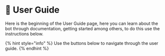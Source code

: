 # 👮 User Guide

Here is the beginning of the User Guide page, here you can learn about the bot through documentation, getting started among others, to do this use the instructions below.

{% hint style="info" %}
Use the buttons below to navigate through the user guide.
{% endhint %}

